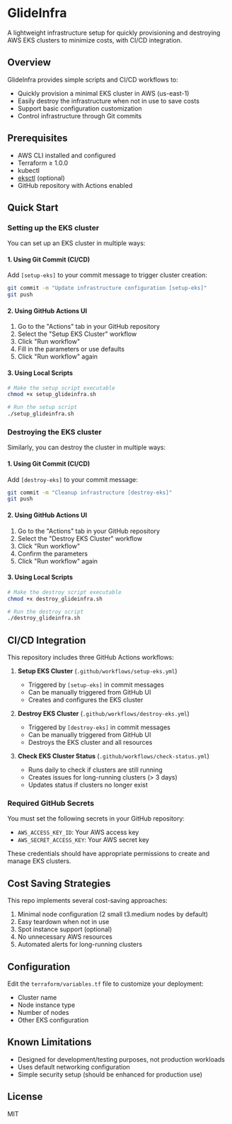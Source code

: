 # GlideInfra

A lightweight infrastructure setup for quickly provisioning and destroying AWS EKS clusters to minimize costs, with CI/CD integration.

## Overview

GlideInfra provides simple scripts and CI/CD workflows to:
- Quickly provision a minimal EKS cluster in AWS (us-east-1)
- Easily destroy the infrastructure when not in use to save costs
- Support basic configuration customization
- Control infrastructure through Git commits

## Prerequisites

- AWS CLI installed and configured
- Terraform ≥ 1.0.0
- kubectl
- [eksctl](https://eksctl.io/) (optional)
- GitHub repository with Actions enabled

## Quick Start

### Setting up the EKS cluster

You can set up an EKS cluster in multiple ways:

#### 1. Using Git Commit (CI/CD)

Add `[setup-eks]` to your commit message to trigger cluster creation:

```bash
git commit -m "Update infrastructure configuration [setup-eks]"
git push
```

#### 2. Using GitHub Actions UI

1. Go to the "Actions" tab in your GitHub repository
2. Select the "Setup EKS Cluster" workflow
3. Click "Run workflow"
4. Fill in the parameters or use defaults
5. Click "Run workflow" again

#### 3. Using Local Scripts

```bash
# Make the setup script executable
chmod +x setup_glideinfra.sh

# Run the setup script
./setup_glideinfra.sh
```

### Destroying the EKS cluster

Similarly, you can destroy the cluster in multiple ways:

#### 1. Using Git Commit (CI/CD)

Add `[destroy-eks]` to your commit message:

```bash
git commit -m "Cleanup infrastructure [destroy-eks]"
git push
```

#### 2. Using GitHub Actions UI

1. Go to the "Actions" tab in your GitHub repository
2. Select the "Destroy EKS Cluster" workflow
3. Click "Run workflow"
4. Confirm the parameters
5. Click "Run workflow" again

#### 3. Using Local Scripts

```bash
# Make the destroy script executable
chmod +x destroy_glideinfra.sh

# Run the destroy script
./destroy_glideinfra.sh
```

## CI/CD Integration

This repository includes three GitHub Actions workflows:

1. **Setup EKS Cluster** (`.github/workflows/setup-eks.yml`)
   - Triggered by `[setup-eks]` in commit messages
   - Can be manually triggered from GitHub UI
   - Creates and configures the EKS cluster

2. **Destroy EKS Cluster** (`.github/workflows/destroy-eks.yml`)
   - Triggered by `[destroy-eks]` in commit messages
   - Can be manually triggered from GitHub UI
   - Destroys the EKS cluster and all resources

3. **Check EKS Cluster Status** (`.github/workflows/check-status.yml`)
   - Runs daily to check if clusters are still running
   - Creates issues for long-running clusters (> 3 days)
   - Updates status if clusters no longer exist

### Required GitHub Secrets

You must set the following secrets in your GitHub repository:

- `AWS_ACCESS_KEY_ID`: Your AWS access key
- `AWS_SECRET_ACCESS_KEY`: Your AWS secret key

These credentials should have appropriate permissions to create and manage EKS clusters.

## Cost Saving Strategies

This repo implements several cost-saving approaches:
1. Minimal node configuration (2 small t3.medium nodes by default)
2. Easy teardown when not in use
3. Spot instance support (optional)
4. No unnecessary AWS resources
5. Automated alerts for long-running clusters

## Configuration

Edit the `terraform/variables.tf` file to customize your deployment:

- Cluster name
- Node instance type
- Number of nodes
- Other EKS configuration

## Known Limitations

- Designed for development/testing purposes, not production workloads
- Uses default networking configuration
- Simple security setup (should be enhanced for production use)

## License

MIT
